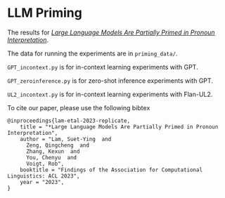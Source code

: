 **LLM Priming**
====================================

The results for [*Large Language Models Are Partially Primed in Pronoun Interpretation*](https://arxiv.org/abs/2305.16917).

The data for running the experiments are in `priming_data/`.

`GPT_incontext.py` is for in-context learning experiments with GPT.

`GPT_zeroinference.py` is for zero-shot inference experiments with GPT.

`UL2_incontext.py` is for in-context learning experiments with Flan-UL2.

To cite our paper, please use the following bibtex

```
@inproceedings{lam-etal-2023-replicate,
    title = "*Large Language Models Are Partially Primed in Pronoun Interpretation",
    author = "Lam, Suet-Ying  and
      Zeng, Qingcheng  and
      Zhang, Kexun  and
      You, Chenyu  and
      Voigt, Rob",
    booktitle = "Findings of the Association for Computational Linguistics: ACL 2023",
    year = "2023",
}
```
